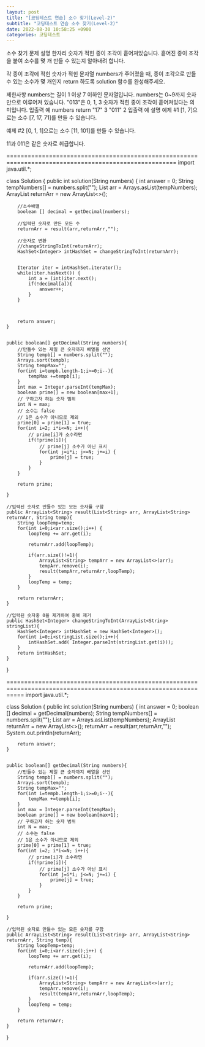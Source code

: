 ```yaml
---
layout: post
title: "[코딩테스트 연습] 소수 찾기(Level-2)"
subtitle: "코딩테스트 연습 소수 찾기(Level-2)"
date: 2022-08-30 10:58:25 +0900
categories: 코딩테스트
---
```

소수 찾기
문제 설명
한자리 숫자가 적힌 종이 조각이 흩어져있습니다. 흩어진 종이 조각을 붙여 소수를 몇 개 만들 수 있는지 알아내려 합니다.

각 종이 조각에 적힌 숫자가 적힌 문자열 numbers가 주어졌을 때, 종이 조각으로 만들 수 있는 소수가 몇 개인지 return 하도록 solution 함수를 완성해주세요.

제한사항
numbers는 길이 1 이상 7 이하인 문자열입니다.
numbers는 0~9까지 숫자만으로 이루어져 있습니다.
"013"은 0, 1, 3 숫자가 적힌 종이 조각이 흩어져있다는 의미입니다.
입출력 예
numbers	return
"17"	3
"011"	2
입출력 예 설명
예제 #1
[1, 7]으로는 소수 [7, 17, 71]를 만들 수 있습니다.

예제 #2
[0, 1, 1]으로는 소수 [11, 101]를 만들 수 있습니다.

11과 011은 같은 숫자로 취급합니다.




======================================================================================================
import java.util.*;

class Solution {
    public int solution(String numbers) {
        int answer = 0;
        String tempNumbers[] = numbers.split("");
		List<String> arr = Arrays.asList(tempNumbers);
		ArrayList<String> returnArr = new ArrayList<>();
        
        //소수배열
        boolean [] decimal = getDecimal(numbers);
        
		//입력된 숫자로 만든 모든 수
		returnArr = result(arr,returnArr,"");
        
        //숫자로 변환
        //changeStringToInt(returnArr);
        HashSet<Integer> intHashSet = changeStringToInt(returnArr);
     
        
        Iterator iter = intHashSet.iterator();
        while(iter.hasNext()) {
            int a = (int)iter.next();
            if(!decimal[a]){
                answer++;
            }
        }

        
        
        return answer;
    }
    
    
    public boolean[] getDecimal(String numbers){
        //만들수 있는 제일 큰 숫자까지 배열을 선언
        String tempb[] = numbers.split("");
        Arrays.sort(tempb);
        String tempMax="";
        for(int i=tempb.length-1;i>=0;i--){
            tempMax +=tempb[i];
        }
        int max = Integer.parseInt(tempMax);
        boolean prime[] = new boolean[max+1];
        // 구하고자 하는 숫자 범위
        int N = max;
        // 소수는 false
        // 1은 소수가 아니므로 제외
        prime[0] = prime[1] = true;
        for(int i=2; i*i<=N; i++){
            // prime[i]가 소수라면
            if(!prime[i]){
                // prime[j] 소수가 아닌 표시
                for(int j=i*i; j<=N; j+=i) {
                    prime[j] = true;                
                }
            }        
        }        
        
        return prime;
        
    }
    
    //입력된 숫자로 만들수 있는 모든 숫자를 구함
	public ArrayList<String> result(List<String> arr, ArrayList<String> returnArr, String temp){
        String loopTemp=temp;
        for(int i=0;i<arr.size();i++) {
            loopTemp += arr.get(i);
            
            returnArr.add(loopTemp);
            
            if(arr.size()!=1){
                ArrayList<String> tempArr = new ArrayList<>(arr);
                tempArr.remove(i);
                result(tempArr,returnArr,loopTemp);
            }
            loopTemp = temp;
        }

        return returnArr;
    }  
    
	//입력된 숫자중 0을 제거하여 중복 제거
    public HashSet<Integer> changeStringToInt(ArrayList<String> stringList){
        HashSet<Integer> intHashSet = new HashSet<Integer>();
        for(int i=0;i<stringList.size();i++){
            intHashSet.add( Integer.parseInt(stringList.get(i)));
        }
        return intHashSet;
    }
}



=================================================================================================================
import java.util.*;

class Solution {
    public int solution(String numbers) {
        int answer = 0;
        boolean [] decimal = getDecimal(numbers);
		String tempNumbers[] = numbers.split("");
		List<String> arr = Arrays.asList(tempNumbers);
		ArrayList<String> returnArr = new ArrayList<>();
		returnArr = result(arr,returnArr,"");
        System.out.println(returnArr);

        
        
        return answer;
    }
    
    
    public boolean[] getDecimal(String numbers){
        //만들수 있는 제일 큰 숫자까지 배열을 선언
        String tempb[] = numbers.split("");
        Arrays.sort(tempb);
        String tempMax="";
        for(int i=tempb.length-1;i>=0;i--){
            tempMax +=tempb[i];
        }
        int max = Integer.parseInt(tempMax);
        boolean prime[] = new boolean[max+1];
        // 구하고자 하는 숫자 범위
        int N = max;
        // 소수는 false
        // 1은 소수가 아니므로 제외
        prime[0] = prime[1] = true;
        for(int i=2; i*i<=N; i++){
            // prime[i]가 소수라면
            if(!prime[i]){
                // prime[j] 소수가 아닌 표시
                for(int j=i*i; j<=N; j+=i) {
                    prime[j] = true;                
                }
            }        
        }        
        
        return prime;
        
    }
    
    //입력된 숫자로 만들수 있는 모든 숫자를 구함
	public ArrayList<String> result(List<String> arr, ArrayList<String> returnArr, String temp){
        String loopTemp=temp;
        for(int i=0;i<arr.size();i++) {
            loopTemp += arr.get(i);
            
            returnArr.add(loopTemp);
            
            if(arr.size()!=1){
                ArrayList<String> tempArr = new ArrayList<>(arr);
                tempArr.remove(i);
                result(tempArr,returnArr,loopTemp);
            }
            loopTemp = temp;
        }

        return returnArr;
    }  
}
